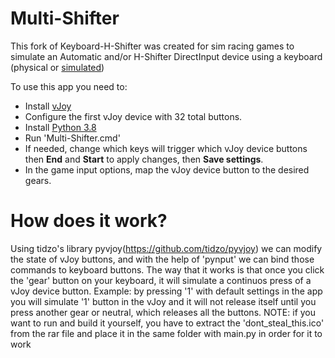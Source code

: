 # Multi-Shifter
This fork of Keyboard-H-Shifter was created for sim racing games to simulate an Automatic and/or H-Shifter DirectInput device using a keyboard (physical or [simulated](https://github.com/ThreeDeeJay/FFShifter))

To use this app you need to:
- Install [vJoy](https://sourceforge.net/projects/vjoystick/)
- Configure the first vJoy device with 32 total buttons.
- Install [Python 3.8](https://www.python.org/ftp/python/3.8.0/python-3.8.0-amd64.exe)
- Run 'Multi-Shifter.cmd'
- If needed, change which keys will trigger which vJoy device buttons then **End** and **Start** to apply changes, then **Save settings**.
- In the game input options, map the vJoy device button to the desired gears.

# How does it work?
Using tidzo's library pyvjoy(https://github.com/tidzo/pyvjoy) we can modify the state of vJoy buttons, and with the help of 'pynput' we can bind those commands to keyboard buttons. The way that it works is that once you click the 'gear' button on your keyboard, it will simulate a continuos press of a vJoy device button. Example: by pressing '1' with default settings in the app you will simulate '1' button in the vJoy and it will not release itself until you press another gear or neutral, which releases all the buttons.
NOTE: if you want to run and build it yourself, you have to extract the 'dont_steal_this.ico' from the rar file and place it in the same folder with main.py in order for it to work
